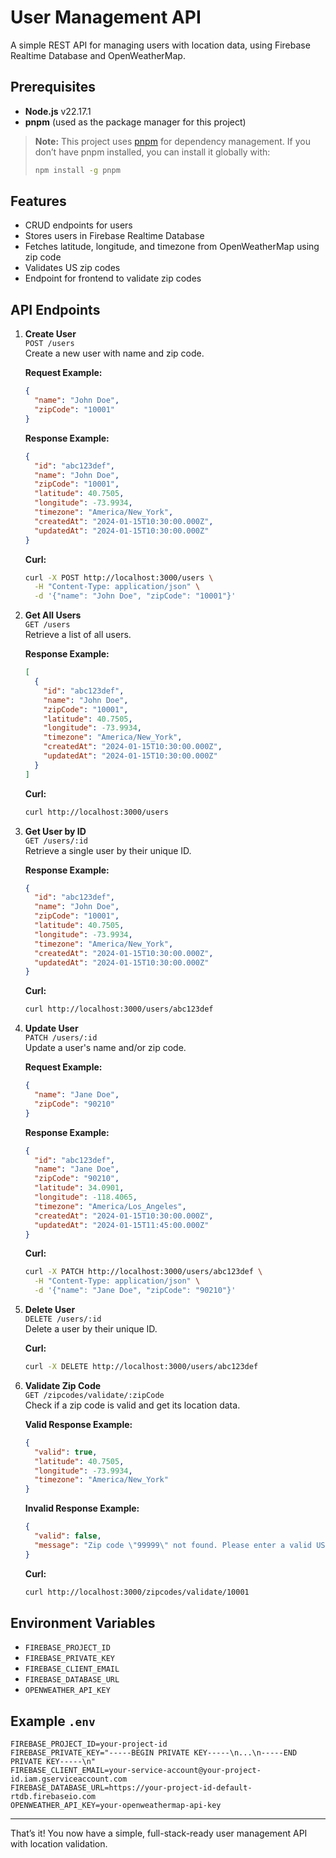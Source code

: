 # User Management API

A simple REST API for managing users with location data, using Firebase Realtime Database and OpenWeatherMap.

## Prerequisites

- **Node.js** v22.17.1
- **pnpm** (used as the package manager for this project)

> **Note:**
> This project uses [pnpm](https://pnpm.io/) for dependency management.
> If you don’t have pnpm installed, you can install it globally with:
>
> ```bash
> npm install -g pnpm
> ```

## Features

- CRUD endpoints for users
- Stores users in Firebase Realtime Database
- Fetches latitude, longitude, and timezone from OpenWeatherMap using zip code
- Validates US zip codes
- Endpoint for frontend to validate zip codes

## API Endpoints

1. **Create User**  
   `POST /users`  
   Create a new user with name and zip code.

   **Request Example:**

   ```json
   {
     "name": "John Doe",
     "zipCode": "10001"
   }
   ```

   **Response Example:**

   ```json
   {
     "id": "abc123def",
     "name": "John Doe",
     "zipCode": "10001",
     "latitude": 40.7505,
     "longitude": -73.9934,
     "timezone": "America/New_York",
     "createdAt": "2024-01-15T10:30:00.000Z",
     "updatedAt": "2024-01-15T10:30:00.000Z"
   }
   ```

   **Curl:**

   ```bash
   curl -X POST http://localhost:3000/users \
     -H "Content-Type: application/json" \
     -d '{"name": "John Doe", "zipCode": "10001"}'
   ```

2. **Get All Users**  
   `GET /users`  
   Retrieve a list of all users.

   **Response Example:**

   ```json
   [
     {
       "id": "abc123def",
       "name": "John Doe",
       "zipCode": "10001",
       "latitude": 40.7505,
       "longitude": -73.9934,
       "timezone": "America/New_York",
       "createdAt": "2024-01-15T10:30:00.000Z",
       "updatedAt": "2024-01-15T10:30:00.000Z"
     }
   ]
   ```

   **Curl:**

   ```bash
   curl http://localhost:3000/users
   ```

3. **Get User by ID**  
   `GET /users/:id`  
   Retrieve a single user by their unique ID.

   **Response Example:**

   ```json
   {
     "id": "abc123def",
     "name": "John Doe",
     "zipCode": "10001",
     "latitude": 40.7505,
     "longitude": -73.9934,
     "timezone": "America/New_York",
     "createdAt": "2024-01-15T10:30:00.000Z",
     "updatedAt": "2024-01-15T10:30:00.000Z"
   }
   ```

   **Curl:**

   ```bash
   curl http://localhost:3000/users/abc123def
   ```

4. **Update User**  
   `PATCH /users/:id`  
   Update a user's name and/or zip code.

   **Request Example:**

   ```json
   {
     "name": "Jane Doe",
     "zipCode": "90210"
   }
   ```

   **Response Example:**

   ```json
   {
     "id": "abc123def",
     "name": "Jane Doe",
     "zipCode": "90210",
     "latitude": 34.0901,
     "longitude": -118.4065,
     "timezone": "America/Los_Angeles",
     "createdAt": "2024-01-15T10:30:00.000Z",
     "updatedAt": "2024-01-15T11:45:00.000Z"
   }
   ```

   **Curl:**

   ```bash
   curl -X PATCH http://localhost:3000/users/abc123def \
     -H "Content-Type: application/json" \
     -d '{"name": "Jane Doe", "zipCode": "90210"}'
   ```

5. **Delete User**  
   `DELETE /users/:id`  
   Delete a user by their unique ID.

   **Curl:**

   ```bash
   curl -X DELETE http://localhost:3000/users/abc123def
   ```

6. **Validate Zip Code**  
   `GET /zipcodes/validate/:zipCode`  
   Check if a zip code is valid and get its location data.

   **Valid Response Example:**

   ```json
   {
     "valid": true,
     "latitude": 40.7505,
     "longitude": -73.9934,
     "timezone": "America/New_York"
   }
   ```

   **Invalid Response Example:**

   ```json
   {
     "valid": false,
     "message": "Zip code \"99999\" not found. Please enter a valid US zip code."
   }
   ```

   **Curl:**

   ```bash
   curl http://localhost:3000/zipcodes/validate/10001
   ```

## Environment Variables

- `FIREBASE_PROJECT_ID`
- `FIREBASE_PRIVATE_KEY`
- `FIREBASE_CLIENT_EMAIL`
- `FIREBASE_DATABASE_URL`
- `OPENWEATHER_API_KEY`

## Example `.env`

```
FIREBASE_PROJECT_ID=your-project-id
FIREBASE_PRIVATE_KEY="-----BEGIN PRIVATE KEY-----\n...\n-----END PRIVATE KEY-----\n"
FIREBASE_CLIENT_EMAIL=your-service-account@your-project-id.iam.gserviceaccount.com
FIREBASE_DATABASE_URL=https://your-project-id-default-rtdb.firebaseio.com
OPENWEATHER_API_KEY=your-openweathermap-api-key
```

---

That’s it! You now have a simple, full-stack-ready user management API with location validation.
